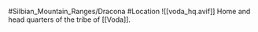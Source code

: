 #Silbian_Mountain_Ranges/Dracona #Location 
![[voda_hq.avif]]
Home and head quarters of the tribe of [[Voda]].